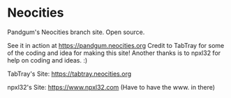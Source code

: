 # Neocities
Pandgum's Neocities branch site. Open source.

See it in action at https://pandgum.neocities.org
Credit to TabTray for some of the coding and idea for making this site! Another thanks is to npxl32 for help on coding and ideas. :)

TabTray's Site: https://tabtray.neocities.org

npxl32's Site: https://www.npxl32.com (Have to have the www. in there)
